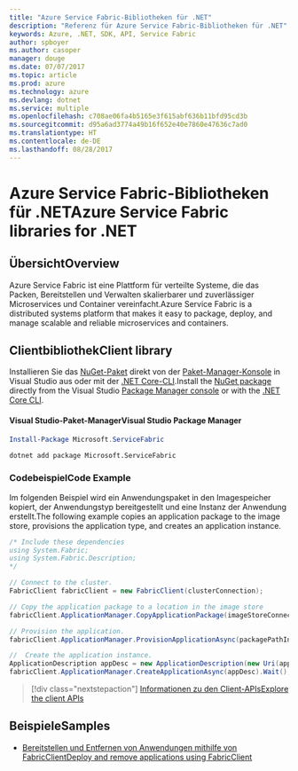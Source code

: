 ```yaml
---
title: "Azure Service Fabric-Bibliotheken für .NET"
description: "Referenz für Azure Service Fabric-Bibliotheken für .NET"
keywords: Azure, .NET, SDK, API, Service Fabric
author: spboyer
ms.author: casoper
manager: douge
ms.date: 07/07/2017
ms.topic: article
ms.prod: azure
ms.technology: azure
ms.devlang: dotnet
ms.service: multiple
ms.openlocfilehash: c708ae06fa4b5165e3f615abf636b11bfd95cd3b
ms.sourcegitcommit: d95a6ad3774a49b16f652e40e7860e47636c7ad0
ms.translationtype: HT
ms.contentlocale: de-DE
ms.lasthandoff: 08/28/2017
---
```

# <a name="azure-service-fabric-libraries-for-net"></a><span data-ttu-id="9c98a-104">Azure Service Fabric-Bibliotheken für .NET</span><span class="sxs-lookup"><span data-stu-id="9c98a-104">Azure Service Fabric libraries for .NET</span></span>

## <a name="overview"></a><span data-ttu-id="9c98a-105">Übersicht</span><span class="sxs-lookup"><span data-stu-id="9c98a-105">Overview</span></span>

<span data-ttu-id="9c98a-106">Azure Service Fabric ist eine Plattform für verteilte Systeme, die das Packen, Bereitstellen und Verwalten skalierbarer und zuverlässiger Microservices und Container vereinfacht.</span><span class="sxs-lookup"><span data-stu-id="9c98a-106">Azure Service Fabric is a distributed systems platform that makes it easy to package, deploy, and manage scalable and reliable microservices and containers.</span></span>

## <a name="client-library"></a><span data-ttu-id="9c98a-107">Clientbibliothek</span><span class="sxs-lookup"><span data-stu-id="9c98a-107">Client library</span></span>

<span data-ttu-id="9c98a-108">Installieren Sie das [NuGet-Paket](https://www.nuget.org/packages/Microsoft.ServiceFabric) direkt von der [Paket-Manager-Konsole][PackageManager] in Visual Studio aus oder mit der [.NET Core-CLI][DotNetCLI].</span><span class="sxs-lookup"><span data-stu-id="9c98a-108">Install the [NuGet package](https://www.nuget.org/packages/Microsoft.ServiceFabric) directly from the Visual Studio [Package Manager console][PackageManager] or with the [.NET Core CLI][DotNetCLI].</span></span>

#### <a name="visual-studio-package-manager"></a><span data-ttu-id="9c98a-109">Visual Studio-Paket-Manager</span><span class="sxs-lookup"><span data-stu-id="9c98a-109">Visual Studio Package Manager</span></span>

```powershell
Install-Package Microsoft.ServiceFabric
```

```bash
dotnet add package Microsoft.ServiceFabric
```

### <a name="code-example"></a><span data-ttu-id="9c98a-110">Codebeispiel</span><span class="sxs-lookup"><span data-stu-id="9c98a-110">Code Example</span></span>

<span data-ttu-id="9c98a-111">Im folgenden Beispiel wird ein Anwendungspaket in den Imagespeicher kopiert, der Anwendungstyp bereitgestellt und eine Instanz der Anwendung erstellt.</span><span class="sxs-lookup"><span data-stu-id="9c98a-111">The following example copies an application package to the image store, provisions the application type, and creates an application instance.</span></span>

```csharp
/* Include these dependencies
using System.Fabric;
using System.Fabric.Description;
*/

// Connect to the cluster.
FabricClient fabricClient = new FabricClient(clusterConnection);

// Copy the application package to a location in the image store
fabricClient.ApplicationManager.CopyApplicationPackage(imageStoreConnectionString, packagePath, packagePathInImageStore);

// Provision the application.
fabricClient.ApplicationManager.ProvisionApplicationAsync(packagePathInImageStore).Wait();

//  Create the application instance.
ApplicationDescription appDesc = new ApplicationDescription(new Uri(appName), appType, appVersion);
fabricClient.ApplicationManager.CreateApplicationAsync(appDesc).Wait();
```

> [!div class="nextstepaction"]
> [<span data-ttu-id="9c98a-112">Informationen zu den Client-APIs</span><span class="sxs-lookup"><span data-stu-id="9c98a-112">Explore the client APIs</span></span>](/dotnet/api/overview/azure/servicefabric/client)

## <a name="samples"></a><span data-ttu-id="9c98a-113">Beispiele</span><span class="sxs-lookup"><span data-stu-id="9c98a-113">Samples</span></span>

* [<span data-ttu-id="9c98a-114">Bereitstellen und Entfernen von Anwendungen mithilfe von FabricClient</span><span class="sxs-lookup"><span data-stu-id="9c98a-114">Deploy and remove applications using FabricClient</span></span>](https://docs.microsoft.com/en-us/azure/service-fabric/service-fabric-deploy-remove-applications-fabricclient)

[PackageManager]: https://docs.microsoft.com/nuget/tools/package-manager-console
[DotNetCLI]: https://docs.microsoft.com/en-us/dotnet/core/tools/dotnet-add-package
